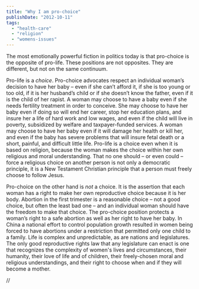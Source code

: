```yaml
---
title: "Why I am pro-choice"
publishDate: "2012-10-11"
tags: 
  - "health-care"
  - "religion"
  - "womens-issues"
---
```


The most emotionally powerful fiction in politics today is that pro-choice is the opposite of pro-life. These positions are not opposites. They are different, but not on the same continuum.

Pro-life is a _choice_. Pro-choice advocates respect an individual woman’s decision to have her baby – even if she can’t afford it, if she is too young or too old, if it is her husband’s child or if she doesn’t know the father, even if it is the child of her rapist. A woman may choose to have a baby even if she needs fertility treatment in order to conceive. She may choose to have her baby even if doing so will end her career, stop her education plans, and insure her a life of hard work and low wages, and even if the child will live in poverty, subsidized by welfare and taxpayer-funded services. A woman may choose to have her baby even if it will damage her health or kill her, and even if the baby has severe problems that will insure fetal death or a short, painful, and difficult little life. Pro-life is a choice even when it is based on religion, because the woman makes the choice within her own religious and moral understanding. That no one should – or even could – force a religious choice on another person is not only a democratic principle, it is a New Testament Christian principle that a person must freely choose to follow Jesus.

Pro-choice on the other hand is _not_ a choice. It is the assertion that each woman has a right to make her own reproductive choice because it is her body. Abortion in the first trimester is a reasonable choice – not a good choice, but often the least bad one – and an individual woman should have the freedom to make that choice. The pro-choice position protects a woman’s right to a safe abortion as well as her right to have her baby. In China a national effort to control population growth resulted in women being forced to have abortions under a restriction that permitted only one child to a family. Life is complex and unpredictable, as are nations and legislatures. The only good reproductive rights law that any legislature can enact is one that recognizes the complexity of women's lives and circumstances, their humanity, their love of life and of children, their freely-chosen moral and religious understandings, and their right to choose when and if they will become a mother.

//

